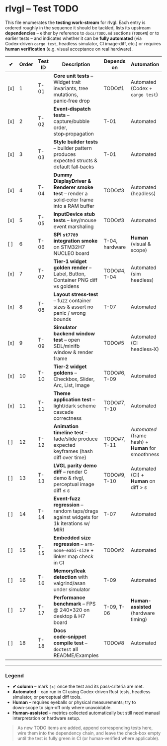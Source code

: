 # rlvgl – Test TODO

This file enumerates the **testing work‑stream** for rlvgl.  Each entry is ordered roughly in the sequence it should be tackled, lists its upstream **dependencies** ­– either by reference to `docs/TODO.md` sections (`TODO#N`) or to earlier tests – and indicates whether it can be **fully automated** (via Codex‑driven `cargo test`, headless simulator, CI image‑diff, etc.) or requires **human verification** (e.g. visual acceptance on real hardware).

| ✔ | Order | Test ID | Description | Depends on | Automation |
|---|-------|---------|-------------|-----------|------------|
| [x] | 1 | T-01 | **Core unit tests** – Widget trait invariants, tree mutations, panic‑free drop | TODO#1 | Automated (Codex + `cargo test`) |
| [x] | 2 | T-02 | **Event‑dispatch tests** – capture/bubble order, stop‑propagation | T-01 | Automated |
| [x] | 3 | T-03 | **Style builder tests** – builder pattern produces expected structs & default fall‑backs | T-01 | Automated |
| [x] | 4 | T-04 | **Dummy DisplayDriver & Renderer smoke test** – render a solid‑color frame into a RAM buffer | TODO#3 | Automated (headless) |
| [x] | 5 | T-05 | **InputDevice stub tests** – key/mouse event marshaling | TODO#3 | Automated |
| [ ] | 6 | T-06 | **SPI `st7789` integration smoke** on STM32H7 NUCLEO board | T-04, hardware | **Human** (visual & scope) |
| [x] | 7 | T-07 | **Tier‑1 widget golden render** – Label, Button, Container PNG diff vs goldens | TODO#4, T-04 | Automated (sim headless) |
| [x] | 8 | T-08 | **Layout stress‑test** – fuzz container sizes & assert no panic / wrong bounds | T-07 | Automated |
| [x] | 9 | T-09 | **Simulator backend window test** – open SDL/minifb window & render frame | TODO#5 | Automated (CI headless‑X) |
| [x] | 10 | T-10 | **Tier‑2 widget goldens** – Checkbox, Slider, Arc, List, Image | TODO#6, T-09 | Automated |
| [x] | 11 | T-11 | **Theme application test** – light/dark scheme cascade correctness | TODO#7, T-10 | Automated |
| [ ] | 12 | T-12 | **Animation timeline test** – fade/slide produce expected keyframes (hash diff over time) | TODO#7, T-11 | *Automated* (frame hash) + **Human** for smoothness |
| [ ] | 13 | T-13 | **LVGL parity demo diff** – render C demo & rlvgl, perceptual image diff ≤ ε | TODO#9, T-10 | Automated (CI) + **Human** on diff > ε |
| [ ] | 14 | T-14 | **Event‑fuzz regression** – random taps/drags against widgets for 1k iterations w/ MIRI | T-07 | Automated |
| [ ] | 15 | T-15 | **Embedded size regression** – `arm-none-eabi-size` + linker map check in CI | TODO#2 | Automated |
| [ ] | 16 | T-16 | **Memory/leak detection** with valgrind/asan under simulator | T-09 | Automated |
| [ ] | 17 | T-17 | **Performance benchmark** – FPS @ 240×320 on desktop & H7 board | T-09, T-06 | **Human-assisted** (hardware timing) |
| [ ] | 18 | T-18 | **Docs code‑snippet compile test** – `doctest` all README/Examples | TODO#8 | Automated |

---

### Legend
- **✔ column** – mark `[x]` once the test and its pass‑criteria are met.
- **Automated** – can run in CI using Codex‑driven Rust tests, headless simulator, or perceptual diff tools.
- **Human** – requires eyeballs or physical measurements; try to down‑scope to sign‑off only where unavoidable.
- **Human‑assisted** – metrics collected automatically but still need manual interpretation or hardware setup.

> As new TODO items are added, append corresponding tests here, wire them into the dependency chain, and leave the check‑box empty until the test is fully green in CI (or human‑verified where applicable).

